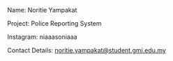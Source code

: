 Name: Noritie Yampakat

Project: Police Reporting System

Instagram: niaaasoniaaa

Contact Details: noritie.yampakat@student.gmi.edu.my